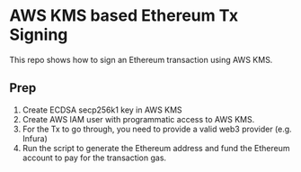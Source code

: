 # AWS KMS based Ethereum Tx Signing
This repo shows how to sign an Ethereum transaction using AWS KMS. 

## Prep
1. Create ECDSA secp256k1 key in AWS KMS
2. Create AWS IAM user with programmatic access to AWS KMS.
3. For the Tx to go through, you need to provide a valid web3 provider (e.g. Infura)
4. Run the script to generate the Ethereum address and fund the Ethereum account to pay for the transaction gas.
